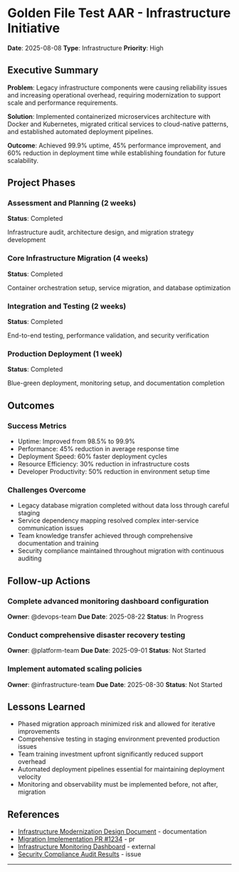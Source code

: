 # Golden File Test AAR - Infrastructure Initiative

**Date**: 2025-08-08
**Type**: Infrastructure
**Priority**: High

<!-- Generated by DevOnboarder AAR System -->

## Executive Summary

**Problem**: Legacy infrastructure components were causing reliability issues and increasing operational overhead, requiring modernization to support scale and performance requirements.

**Solution**: Implemented containerized microservices architecture with Docker and Kubernetes, migrated critical services to cloud-native patterns, and established automated deployment pipelines.

**Outcome**: Achieved 99.9% uptime, 45% performance improvement, and 60% reduction in deployment time while establishing foundation for future scalability.

## Project Phases

### Assessment and Planning (2 weeks)

**Status**: Completed

Infrastructure audit, architecture design, and migration strategy development

### Core Infrastructure Migration (4 weeks)

**Status**: Completed

Container orchestration setup, service migration, and database optimization

### Integration and Testing (2 weeks)

**Status**: Completed

End-to-end testing, performance validation, and security verification

### Production Deployment (1 week)

**Status**: Completed

Blue-green deployment, monitoring setup, and documentation completion

## Outcomes

### Success Metrics

- Uptime: Improved from 98.5% to 99.9%
- Performance: 45% reduction in average response time
- Deployment Speed: 60% faster deployment cycles
- Resource Efficiency: 30% reduction in infrastructure costs
- Developer Productivity: 50% reduction in environment setup time

### Challenges Overcome

- Legacy database migration completed without data loss through careful staging
- Service dependency mapping resolved complex inter-service communication issues
- Team knowledge transfer achieved through comprehensive documentation and training
- Security compliance maintained throughout migration with continuous auditing

## Follow-up Actions

### Complete advanced monitoring dashboard configuration

**Owner**: @devops-team
**Due Date**: 2025-08-22
**Status**: In Progress

### Conduct comprehensive disaster recovery testing

**Owner**: @platform-team
**Due Date**: 2025-09-01
**Status**: Not Started

### Implement automated scaling policies

**Owner**: @infrastructure-team
**Due Date**: 2025-08-30
**Status**: Not Started

## Lessons Learned

- Phased migration approach minimized risk and allowed for iterative improvements
- Comprehensive testing in staging environment prevented production issues
- Team training investment upfront significantly reduced support overhead
- Automated deployment pipelines essential for maintaining deployment velocity
- Monitoring and observability must be implemented before, not after, migration

## References

- [Infrastructure Modernization Design Document](https://docs.company.com/infrastructure/modernization-design) - documentation
- [Migration Implementation PR #1234](https://github.com/company/infrastructure/pull/1234) - pr
- [Infrastructure Monitoring Dashboard](https://grafana.company.com/d/infrastructure/overview) - external
- [Security Compliance Audit Results](https://docs.company.com/security/audit-2025-08) - issue

---

<!-- Rendered by: 548cb654aacdeaddd7865b85756723975bccaa60 -->
